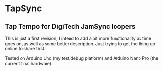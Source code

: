 # TapSync
## Tap Tempo for DigiTech JamSync loopers

This is just a first revision; I intend to add a bit more functionality as time goes on, as well as some better description. Just trying to get the thing up online to share first.

Tested on Arduino Uno (my test/debug platform) and Arduino Nano Pro (the current final hardware).
